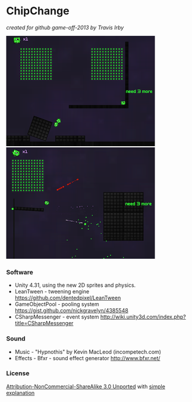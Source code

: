 # ChipChange

_created for github game-off-2013 by Travis Irby_


![ScreenShot](/ReadmeImages/screen1.png)![ScreenShot](/ReadmeImages/screen2.png)

### Software

- Unity 4.31, using the new 2D sprites and physics.
- LeanTween - tweening engine https://github.com/dentedpixel/LeanTween
- GameObjectPool - pooling system https://gist.github.com/nickgravelyn/4385548
- CSharpMessenger - event system http://wiki.unity3d.com/index.php?title=CSharpMessenger

### Sound

- Music - "Hypnothis" by Kevin MacLeod (incompetech.com)
- Effects - Bfxr - sound effect generator http://www.bfxr.net/

### License

<a href="http://creativecommons.org/licenses/by-nc-sa/3.0/legalcode">Attribution-NonCommercial-ShareAlike 3.0 Unported</a> with <a href="http://creativecommons.org/licenses/by-nc-sa/3.0/deed.en_US">simple explanation</a>